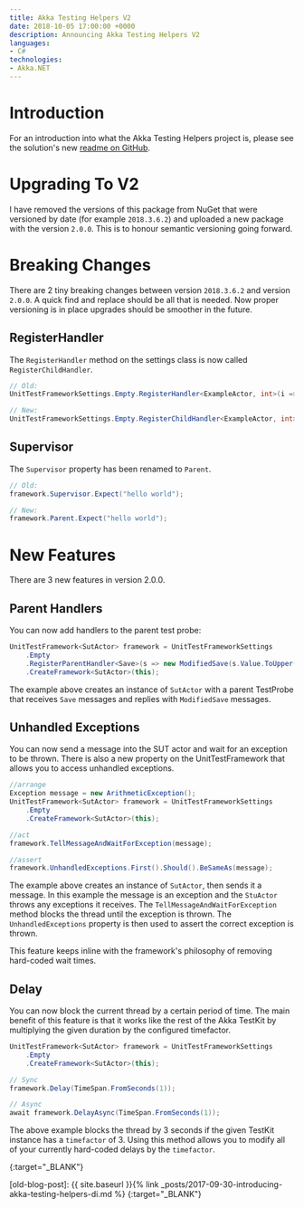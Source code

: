 ```yaml
---
title: Akka Testing Helpers V2
date: 2018-10-05 17:00:00 +0000
description: Announcing Akka Testing Helpers V2
languages:
- C#
technologies:
- Akka.NET
---
```


# Introduction

For an introduction into what the Akka Testing Helpers project is, please see the solution's new [readme on GitHub][akka-testing-helpers-readme].

# Upgrading To V2

I have removed the versions of this package from NuGet that were versioned by date (for example `2018.3.6.2`) and uploaded a new package with the version `2.0.0`. This is to honour semantic versioning going forward.

# Breaking Changes

There are 2 tiny breaking changes between version `2018.3.6.2` and version `2.0.0`. A quick find and replace should be all that is needed. Now proper versioning is in place upgrades should be smoother in the future.

## RegisterHandler

The `RegisterHandler` method on the settings class is now called `RegisterChildHandler`.

``` csharp
// Old:
UnitTestFrameworkSettings.Empty.RegisterHandler<ExampleActor, int>(i => i * 2));

// New:
UnitTestFrameworkSettings.Empty.RegisterChildHandler<ExampleActor, int>(i => i * 2));
```

## Supervisor

The `Supervisor` property has been renamed to `Parent`.

``` csharp
// Old:
framework.Supervisor.Expect("hello world");

// New:
framework.Parent.Expect("hello world");
```

# New Features

There are 3 new features in version 2.0.0.

## Parent Handlers

You can now add handlers to the parent test probe:

``` csharp
UnitTestFramework<SutActor> framework = UnitTestFrameworkSettings
    .Empty
    .RegisterParentHandler<Save>(s => new ModifiedSave(s.Value.ToUpper()))
    .CreateFramework<SutActor>(this);
```

The example above creates an instance of `SutActor` with a parent TestProbe that receives `Save` messages and replies with `ModifiedSave` messages.

## Unhandled Exceptions

You can now send a message into the SUT actor and wait for an exception to be thrown. There is also a new property on the UnitTestFramework that allows you to access unhandled exceptions.

``` csharp
//arrange
Exception message = new ArithmeticException();
UnitTestFramework<SutActor> framework = UnitTestFrameworkSettings
    .Empty
    .CreateFramework<SutActor>(this);

//act
framework.TellMessageAndWaitForException(message);

//assert
framework.UnhandledExceptions.First().Should().BeSameAs(message);
```

The example above creates an instance of `SutActor`, then sends it a message. In this example the message is an exception and the `StuActor` throws any exceptions it receives. The `TellMessageAndWaitForException` method blocks the thread until the exception is thrown. The `UnhandledExceptions` property is then used to assert the correct exception is thrown.

This feature keeps inline with the framework's philosophy of removing hard-coded wait times.

## Delay

You can now block the current thread by a certain period of time. The main benefit of this feature is that it works like the rest of the Akka TestKit by multiplying the given duration by the configured timefactor.

``` csharp
UnitTestFramework<SutActor> framework = UnitTestFrameworkSettings
    .Empty
    .CreateFramework<SutActor>(this);

// Sync
framework.Delay(TimeSpan.FromSeconds(1));

// Async
await framework.DelayAsync(TimeSpan.FromSeconds(1));
```

The above example blocks the thread by 3 seconds if the given TestKit instance has a `timefactor` of 3. Using this method allows you to modify all of your currently hard-coded delays by the `timefactor`.

[akka-testing-helpers-readme]: https://github.com/connelhooley/AkkaTestingHelpers
{:target="_BLANK"}

[old-blog-post]: {{ site.baseurl }}{% link _posts/2017-09-30-introducing-akka-testing-helpers-di.md %}
{:target="_BLANK"}